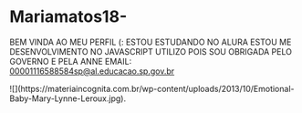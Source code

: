 # Mariamatos18- 
BEM VINDA AO MEU PERFIL (:
ESTOU ESTUDANDO NO ALURA
ESTOU ME DESENVOLVIMENTO NO JAVASCRIPT
UTILIZO POIS SOU OBRIGADA PELO GOVERNO E PELA ANNE 
EMAIL: 00001116588584sp@al.educacao.sp.gov.br
<div>
![](https://materiaincognita.com.br/wp-content/uploads/2013/10/Emotional-Baby-Mary-Lynne-Leroux.jpg).
